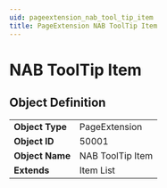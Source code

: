 ```yaml
---
uid: pageextension_nab_tool_tip_item
title: PageExtension NAB ToolTip Item
---
```

# NAB ToolTip Item

## Object Definition

<table>
<tr><td><b>Object Type</b></td><td>PageExtension</td></tr>
<tr><td><b>Object ID</b></td><td>50001</td></tr>
<tr><td><b>Object Name</b></td><td>NAB ToolTip Item</td></tr>
<tr><td><b>Extends</b></td><td>Item List</td></tr>
</table>
